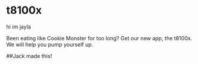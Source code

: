 

# t8100x

hi im jayla



Been eating like Cookie Monster for too long? Get our new app, the t8100x. We will help you pump yourself up. 


##Jack made this! 

